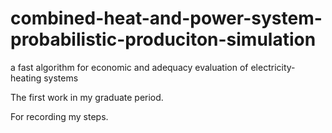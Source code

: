 # combined-heat-and-power-system-probabilistic-produciton-simulation
a fast algorithm for economic and adequacy evaluation of electricity-heating systems

The first work in my graduate period.

For recording my steps.
